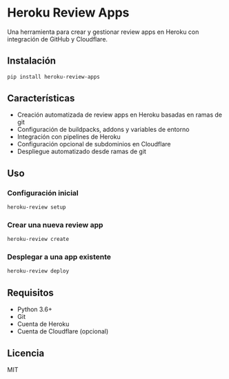 # Heroku Review Apps

Una herramienta para crear y gestionar review apps en Heroku con integración de GitHub y Cloudflare.

## Instalación

```bash
pip install heroku-review-apps
```

## Características

- Creación automatizada de review apps en Heroku basadas en ramas de git
- Configuración de buildpacks, addons y variables de entorno
- Integración con pipelines de Heroku
- Configuración opcional de subdominios en Cloudflare
- Despliegue automatizado desde ramas de git

## Uso

### Configuración inicial

```bash
heroku-review setup
```

### Crear una nueva review app

```bash
heroku-review create
```

### Desplegar a una app existente

```bash
heroku-review deploy
```

## Requisitos

- Python 3.6+
- Git
- Cuenta de Heroku
- Cuenta de Cloudflare (opcional)

## Licencia

MIT